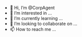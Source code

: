 - 👋 Hi, I’m @CorpAgent
- 👀 I’m interested in ...
- 🌱 I’m currently learning ...
- 💞️ I’m looking to collaborate on ...
- 📫 How to reach me ...

<!---
CorpAgent/CorpAgent is a ✨ special ✨ repository because its `README.md` (this file) appears on your GitHub profile.
You can click the Preview link to take a look at your changes.
--->
